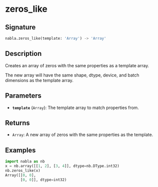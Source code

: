# zeros_like

## Signature

```python
nabla.zeros_like(template: 'Array') -> 'Array'
```

## Description

Creates an array of zeros with the same properties as a template array.

The new array will have the same shape, dtype, device, and batch
dimensions as the template array.

## Parameters

- **`template`** (`Array`): The template array to match properties from.

## Returns

- `Array`: A new array of zeros with the same properties as the template.

## Examples

```python
import nabla as nb
x = nb.array([[1, 2], [3, 4]], dtype=nb.DType.int32)
nb.zeros_like(x)
Array([[0, 0],
       [0, 0]], dtype=int32)
```
